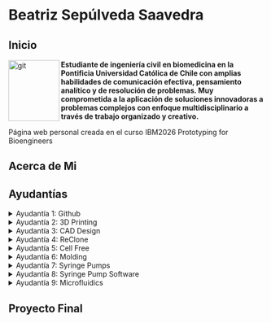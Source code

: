 # Beatriz Sepúlveda Saavedra

## Inicio
<img align="left" width="100" height="120" alt="git" src="https://uc36f16c9999fe66dbc6df53ad19.previews.dropboxusercontent.com/p/thumb/AB23fc-Ep6U2KTh0z0pilArgnFpj3ZYfnq1vBM9nFeUSriOZh3kXiX0A-HwmnchadGM_XZ8-mQHED_pFymKfBgkC1foDlTtaAf_3XVUlW2mdnFff7ZvJRJH2s8_VyQ992XYaOV4ak8HVVt1fTQA0Mm0o6Jkd8Yw4qccok8zEKA9eUJMJTvndAcuNDIzTChaizm2smYIhRsMrgyLT1BZQuIhSiGyPykOUPhB3l4H2PMODezu0xbnon92NM5ZTJ1OHJMx9HuuEvznLFxGsnIFFSRgSJ_Kjzh12c3qJ3WyY9Tff1erhz076Y4zCbKE00MVjh2XbhRES6HmKal11RWPipmjmtB3K6Yg3wkEayY_e69mkp0Qvt96X3Oata5ZSAXGJzAofGbNubxq3zNHrqlEtxzQSMpHYge5LaGPo75E5S-XJYbsnAsUaXqNusb_xlJVuy04OJXK29TaD4MDoojaSYLMjcVLdsehUSPiHaSkPSMSFtw/p.jpeg">

**Estudiante de ingeniería civil en biomedicina en la Pontificia Universidad Católica de Chile con amplias habilidades de comunicación efectiva, pensamiento analítico y de resolución de problemas. Muy comprometida a la aplicación de soluciones innovadoras a problemas complejos con enfoque multidisciplinario a través de trabajo organizado y creativo.**

Página web personal creada en el curso IBM2026 Prototyping for Bioengineers

## Acerca de Mi



## Ayudantías
<details>
<summary>Ayudantía 1: Github</summary>
[2023-03-15 Clase 3 Git.pdf](https://github.com/bvsepulv/bvsepulv.github.io/files/11106970/2023-03-15.Clase.3.Git.pdf)


</details>

<details>
<summary>Ayudantía 2: 3D Printing</summary>

</details>

<details>
<summary>Ayudantía 3: CAD Design</summary>
  Pronto

</details>

<details>
<summary>Ayudantía 4: ReClone</summary>
  Pronto

</details>

<details>
<summary>Ayudantía 5: Cell Free</summary>
  Pronto

</details>

<details>
<summary>Ayudantía 6: Molding</summary>
  Pronto

</details>

<details>
<summary>Ayudantía 7: Syringe Pumps</summary>
  Pronto

</details>

<details>
<summary>Ayudantía 8: Syringe Pump Software</summary>
  Pronto

</details>

<details>
<summary>Ayudantía 9: Microfluidics</summary>
  Pronto

</details>


## Proyecto Final



